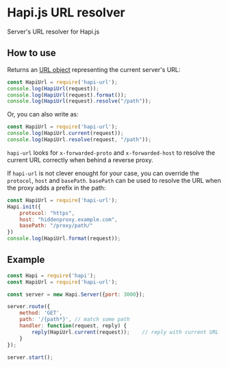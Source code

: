 # Hapi.js URL resolver

Server's URL resolver for Hapi.js

## How to use

Returns an [URL object](https://www.npmjs.com/package/url) representing the current server's URL:

```javascript
const HapiUrl = require('hapi-url');
console.log(HapiUrl(request));
console.log(HapiUrl(request).format());
console.log(HapiUrl(request).resolve("/path"));
```

Or, you can also write as:

```javascript
const HapiUrl = require('hapi-url');
console.log(HapiUrl.current(request));
console.log(HapiUrl.resolve(request, "/path"));
```

`hapi-url` looks for `x-forwarded-proto` and `x-forwarded-host` to resolve the current URL correctly when behind a reverse proxy. 

If `hapi-url` is not clever enought for your case, you can override the `protocol`, `host` and `basePath`. `basePath` can be used to resolve the URL when the proxy adds a prefix in the path:

```javascript
const HapiUrl = require('hapi-url');
Hapi.init({
    protocol: "https",
    host: "hiddenproxy.example.com",
    basePath: "/proxy/path/"
})
console.log(HapiUrl.format(request));
```

## Example

```javascript
const Hapi = require('hapi');
const HapiUrl = require('hapi-url');

const server = new Hapi.Server({port: 3000});

server.route({
    method: 'GET',
    path: '/{path*}', // match some path
    handler: function(request, reply) {
        reply(HapiUrl.current(request));    // reply with current URL
    }
});

server.start();
```